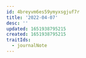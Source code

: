 ```yaml
---
id: 4breyvm6es59ymyxsgjuf7r
title: '2022-04-07'
desc: ''
updated: 1651938795215
created: 1651938795215
traitIds:
  - journalNote
---
```



